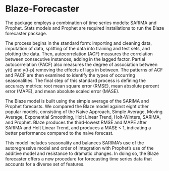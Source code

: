 # Blaze-Forecaster
The package employs a combination of time series models: SARIMA and Prophet.
Stats models and Prophet are required installations to run the Blaze forecaster package.

The process begins in the standard form: importing and cleaning data, imputation of data, splitting of the data into training and test sets, and plotting the data. Then, autocorrelation (ACF) measures the correlation between consecutive instances, adding in the lagged factor. Partial autocorrelation (PACF) also measures the degree of association between y(t) and y(t-p) removing the effects of lags in between. The patterns of ACF and PACF are then examined to identify the types of occurring seasonalities. The final step of this standard process is defining the accuracy metrics: root mean square error (RMSE), mean absolute percent error (MAPE), and mean absolute scaled error (MASE).

The Blaze model is built using the simple average of the SARIMA and Prophet forecasts. We compared the Blaze model against eight other popular models, consisting of the Naive Approach, Simple Average, Moving Average, Exponential Smoothing, Holt Linear Trend, Holt-Winters, SARIMA, and Prophet. Blaze produces the third-lowest RMSE and MAPE after SARIMA and Holt Linear Trend, and produces a MASE < 1, indicating a better performance compared to the naive forecast.

This model includes seasonality and balances SARIMA’s use of the autoregressive model and order of integration with Prophet’s use of the additive model and resistance to dramatic changes. In doing so, the Blaze forecaster offers a new procedure for forecasting time series data that accounts for a diverse set of features.
